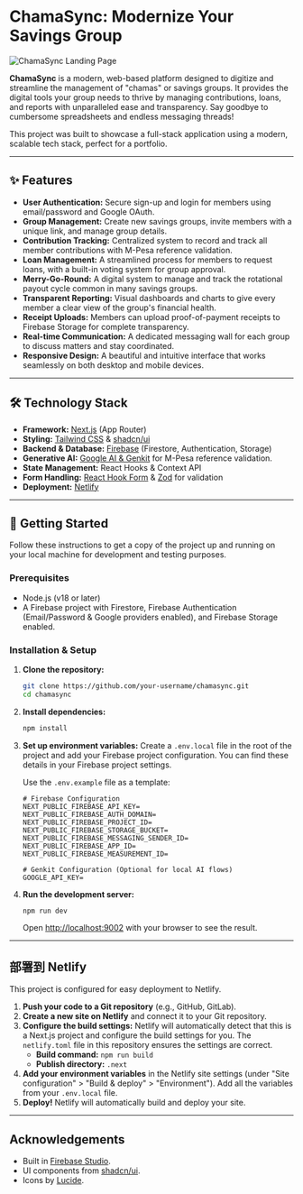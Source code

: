 # ChamaSync: Modernize Your Savings Group

![ChamaSync Landing Page](https://images.unsplash.com/photo-1555069855-e580a9adbf43?crop=entropy&cs=tinysrgb&fit=max&fm=jpg&ixid=M3w3NDE5ODJ8MHwxfHNlYXJjaHw4fHxjb21tdW5pdHklMjBtZWV0aW5nfGVufDB8fHx8MTc1OTQyMDg2OXww&ixlib=rb-4.1.0&q=80&w=1080)

**ChamaSync** is a modern, web-based platform designed to digitize and streamline the management of "chamas" or savings groups. It provides the digital tools your group needs to thrive by managing contributions, loans, and reports with unparalleled ease and transparency. Say goodbye to cumbersome spreadsheets and endless messaging threads!

This project was built to showcase a full-stack application using a modern, scalable tech stack, perfect for a portfolio.

---

## ✨ Features

- **User Authentication:** Secure sign-up and login for members using email/password and Google OAuth.
- **Group Management:** Create new savings groups, invite members with a unique link, and manage group details.
- **Contribution Tracking:** Centralized system to record and track all member contributions with M-Pesa reference validation.
- **Loan Management:** A streamlined process for members to request loans, with a built-in voting system for group approval.
- **Merry-Go-Round:** A digital system to manage and track the rotational payout cycle common in many savings groups.
- **Transparent Reporting:** Visual dashboards and charts to give every member a clear view of the group's financial health.
- **Receipt Uploads:** Members can upload proof-of-payment receipts to Firebase Storage for complete transparency.
- **Real-time Communication:** A dedicated messaging wall for each group to discuss matters and stay coordinated.
- **Responsive Design:** A beautiful and intuitive interface that works seamlessly on both desktop and mobile devices.

---

## 🛠️ Technology Stack

- **Framework:** [Next.js](https://nextjs.org/) (App Router)
- **Styling:** [Tailwind CSS](https://tailwindcss.com/) & [shadcn/ui](https://ui.shadcn.com/)
- **Backend & Database:** [Firebase](https://firebase.google.com/) (Firestore, Authentication, Storage)
- **Generative AI:** [Google AI & Genkit](https://firebase.google.com/docs/genkit) for M-Pesa reference validation.
- **State Management:** React Hooks & Context API
- **Form Handling:** [React Hook Form](https://react-hook-form.com/) & [Zod](https://zod.dev/) for validation
- **Deployment:** [Netlify](https://www.netlify.com/)

---

## 🚀 Getting Started

Follow these instructions to get a copy of the project up and running on your local machine for development and testing purposes.

### Prerequisites

- Node.js (v18 or later)
- A Firebase project with Firestore, Firebase Authentication (Email/Password & Google providers enabled), and Firebase Storage enabled.

### Installation & Setup

1.  **Clone the repository:**
    ```bash
    git clone https://github.com/your-username/chamasync.git
    cd chamasync
    ```

2.  **Install dependencies:**
    ```bash
    npm install
    ```

3.  **Set up environment variables:**
    Create a `.env.local` file in the root of the project and add your Firebase project configuration. You can find these details in your Firebase project settings.

    Use the `.env.example` file as a template:
    ```env
    # Firebase Configuration
    NEXT_PUBLIC_FIREBASE_API_KEY=
    NEXT_PUBLIC_FIREBASE_AUTH_DOMAIN=
    NEXT_PUBLIC_FIREBASE_PROJECT_ID=
    NEXT_PUBLIC_FIREBASE_STORAGE_BUCKET=
    NEXT_PUBLIC_FIREBASE_MESSAGING_SENDER_ID=
    NEXT_PUBLIC_FIREBASE_APP_ID=
    NEXT_PUBLIC_FIREBASE_MEASUREMENT_ID=

    # Genkit Configuration (Optional for local AI flows)
    GOOGLE_API_KEY=
    ```

4.  **Run the development server:**
    ```bash
    npm run dev
    ```

    Open [http://localhost:9002](http://localhost:9002) with your browser to see the result.

---

## 部署到 Netlify

This project is configured for easy deployment to Netlify.

1.  **Push your code to a Git repository** (e.g., GitHub, GitLab).
2.  **Create a new site on Netlify** and connect it to your Git repository.
3.  **Configure the build settings:** Netlify will automatically detect that this is a Next.js project and configure the build settings for you. The `netlify.toml` file in this repository ensures the settings are correct.
    - **Build command:** `npm run build`
    - **Publish directory:** `.next`
4.  **Add your environment variables** in the Netlify site settings (under "Site configuration" > "Build & deploy" > "Environment"). Add all the variables from your `.env.local` file.
5.  **Deploy!** Netlify will automatically build and deploy your site.

---

## Acknowledgements

- Built in [Firebase Studio](https://studio.firebase.google.com/).
- UI components from [shadcn/ui](https://ui.shadcn.com/).
- Icons by [Lucide](https://lucide.dev/).
